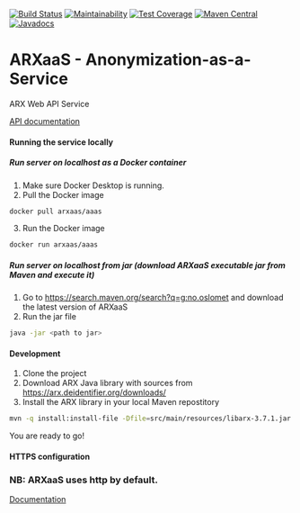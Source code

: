 [![Build Status](https://travis-ci.com/oslomet-arx-as-a-service/ARXaaS.svg?branch=master)](https://travis-ci.com/oslomet-arx-as-a-service/ARXaaS)
[![Maintainability](https://api.codeclimate.com/v1/badges/a0aefdc9490c1ec63a5b/maintainability)](https://codeclimate.com/github/oslomet-arx-as-a-service/ARXaaS/maintainability)
[![Test Coverage](https://api.codeclimate.com/v1/badges/a0aefdc9490c1ec63a5b/test_coverage)](https://codeclimate.com/github/oslomet-arx-as-a-service/ARXaaS/test_coverage)
[![Maven Central](https://img.shields.io/maven-central/v/no.oslomet/arxaas.svg?label=Maven%20Central)](https://search.maven.org/search?q=g:%22no.oslomet%22%20AND%20a:%22arxaas%22)
[![Javadocs](http://javadoc.io/badge/no.oslomet/arxaas.svg)](http://javadoc.io/doc/no.oslomet/arxaas)

# ARXaaS - Anonymization-as-a-Service

ARX Web API Service

[API documentation](https://oslomet-arx-as-a-service.github.io/ARXaaS)

#### Running the service locally
##### Run server on localhost as a Docker container
1. Make sure Docker Desktop is running.
2. Pull the Docker image
```bash
docker pull arxaas/aaas
```
3. Run the Docker image
```bash
docker run arxaas/aaas
```

##### Run server on localhost from jar (download ARXaaS executable jar from Maven and execute it)
1. Go to https://search.maven.org/search?q=g:no.oslomet and download the latest version of ARXaaS
2. Run the jar file
```bash
java -jar <path to jar>
```

#### Development

1. Clone the project
2. Download ARX Java library with sources from https://arx.deidentifier.org/downloads/
3. Install the ARX library in your local Maven repostitory
```bash
mvn -q install:install-file -Dfile=src/main/resources/libarx-3.7.1.jar -DgroupId=org.deidentifier -DartifactId=libarx -Dversion=3.7.1 -Dpackaging=jar
```

You are ready to go!

#### HTTPS configuration

### NB: ARXaaS uses http by default.
[Documentation](READMEHTTPS.md)
